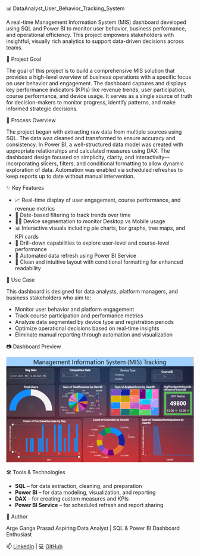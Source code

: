 📊 DataAnalyst_User_Behavior_Tracking_System

A real-time Management Information System (MIS) dashboard developed using SQL and Power BI to monitor user behavior, business performance, and operational efficiency. This project empowers stakeholders with insightful, visually rich analytics to support data-driven decisions across teams.

🎯 Project Goal

The goal of this project is to build a comprehensive MIS solution that provides a high-level overview of business operations with a specific focus on user behavior and engagement. The dashboard captures and displays key performance indicators (KPIs) like revenue trends, user participation, course performance, and device usage. It serves as a single source of truth for decision-makers to monitor progress, identify patterns, and make informed strategic decisions.

🔧 Process Overview

The project began with extracting raw data from multiple sources using SQL. The data was cleaned and transformed to ensure accuracy and consistency. In Power BI, a well-structured data model was created with appropriate relationships and calculated measures using DAX. The dashboard design focused on simplicity, clarity, and interactivity—incorporating slicers, filters, and conditional formatting to allow dynamic exploration of data. Automation was enabled via scheduled refreshes to keep reports up to date without manual intervention.

✨ Key Features

- 📈 Real-time display of user engagement, course performance, and revenue metrics  
- 📅 Date-based filtering to track trends over time  
- 🧑‍💻 Device segmentation to monitor Desktop vs Mobile usage  
- 📊 Interactive visuals including pie charts, bar graphs, tree maps, and KPI cards  
- 🎯 Drill-down capabilities to explore user-level and course-level performance  
- 🔄 Automated data refresh using Power BI Service  
- 🎨 Clean and intuitive layout with conditional formatting for enhanced readability

📎 Use Case

This dashboard is designed for data analysts, platform managers, and business stakeholders who aim to:

- Monitor user behavior and platform engagement
- Track course participation and performance metrics
- Analyze data segmented by device type and registration periods
- Optimize operational decisions based on real-time insights
- Eliminate manual reporting through automation and visualization

📷 Dashboard Preview

![UserBehavior_Tracking_Dashboard](MIS-Dashboard.png)

🛠 Tools & Technologies

- **SQL** – for data extraction, cleaning, and preparation  
- **Power BI** – for data modeling, visualization, and reporting  
- **DAX** – for creating custom measures and KPIs  
- **Power BI Service** – for scheduled refresh and report sharing

👤 Author

Arge Ganga Prasad
Aspiring Data Analyst | SQL & Power BI Dashboard Enthusiast  

📫 [LinkedIn](https://www.linkedin.com/in/arge-gangaprasad/)  | 💻 [GitHub](https://github.com/gangaprasadarge)

